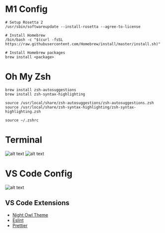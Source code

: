 # M1 Config
```
# Setup Rosetta 2
/usr/sbin/softwareupdate --install-rosetta --agree-to-license

# Install Homebrew
/bin/bash -c "$(curl -fsSL https://raw.githubusercontent.com/Homebrew/install/master/install.sh)"

# Install Homebrew packages
brew install <package>
```

# Oh My Zsh
```
brew install zsh-autosuggestions
brew install zsh-syntax-highlighting

source /usr/local/share/zsh-autosuggestions/zsh-autosuggestions.zsh
source /usr/local/share/zsh-syntax-highlighting/zsh-syntax-highlighting.zsh

source ~/.zshrc
```

# Terminal
![alt text](https://i.ibb.co/FzRWh3h/Screenshot-2022-03-14-at-7-34-36-AM.png)
![alt text](https://i.ibb.co/MPkDK5D/Screen-Shot-2021-10-20-at-7-41-36-AM.png)

# VS Code Config
![alt text](https://i.ibb.co/pXVDRHY/68747470733a2f2f692e696d6775722e636f6d2f575368413033612e706e67.png)


## VS Code Extensions
 - [Night Owl Theme](https://marketplace.visualstudio.com/items?itemName=sdras.night-owl)
 - [Eslint](https://marketplace.visualstudio.com/items?itemName=dbaeumer.vscode-eslint)
 - [Prettier](https://marketplace.visualstudio.com/items?itemName=esbenp.prettier-vscode)
